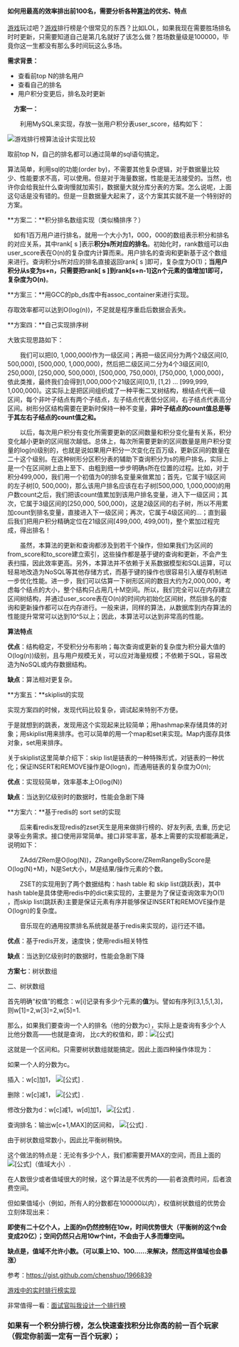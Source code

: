 #### 如何用最高的效率排出前100名，需要分析各种[算法]()的优劣、特点

 [游戏](https://www.nowcoder.com/jump/super-jump/word?word=游戏)玩过吧？[游戏](https://www.nowcoder.com/jump/super-jump/word?word=游戏)排行榜是个很常见的东西？比如LOL，如果我现在需要胜场排名时时更新，只需要知道自己是第几名就好了该怎么做？胜场数量级是100000，毕竟你这一生都没有那么多时间玩这么多场。



**需求背景：**

* 查看前top N的排名用户
* 查看自己的排名
* 用户积分变更后，排名及时更新

　**方案一：**

　　利用MySQL来实现，存放一张用户积分表user_score，结构如下：

![游戏排行榜算法设计实现比较](http://static.oschina.net/uploads/img/201510/04135651_cHhO.jpg)

取前top N，自己的排名都可以通过简单的sql语句搞定。

算法简单，利用sql的功能(order by)，不需要其他复杂逻辑，对于数据量比较少、性能要求不高，可以使用。但是对于海量数据，性能是无法接受的。当然，也许你会给我扯什么查询慢就加索引，数据量大就分库分表的方案。怎么说呢，上面这句话是没有错的。但是一旦数据量大起来了，这个方案其实就不是一个特别好的方案。



**方案二：**积分排名数组实现（类似桶排序？）



　如有1百万用户进行排名，就用一个大小为1，000，000的数组表示积分和排名的对应关系，其中rank[ s ]表示**积分s所对应的排名**。初始化时，rank数组可以由user_score表在O(n)的复杂度内计算而来。用户排名的查询和更新基于这个数组来进行。查询积分s所对应的排名直接返回rank[ s ]即可，复杂度为O(1)；**当用户积分从s变为s+n，只需要把rank[ s ]到rank[s+n-1]这n个元素的值增加1即可，复杂度为O(n)**。



**方案三：**用GCC的pb_ds库中有assoc_container来进行实现。

存取效率都可以达到O(log(n))，不足就是程序重启后数据会丢失。



**方案四：**自己实现排序树

大致实现思路如下：

　　我们可以把[0, 1,000,000)作为一级区间；再把一级区间分为两个2级区间[0, 500,000), [500,000, 1,000,000)，然后把二级区间二分为4个3级区间[0, 250,000), [250,000, 500,000), [500,000, 750,000), [750,000, 1,000,000)，依此类推，最终我们会得到1,000,000个21级区间[0,1), [1,2) … [999,999, 1,000,000)。这实际上是把区间组织成了一种平衡二叉树结构，根结点代表一级区间，每个非叶子结点有两个子结点，左子结点代表低分区间，右子结点代表高分区间。树形分区结构需要在更新时保持一种不变量，**非叶子结点的count值总是等于其左右子结点的count值之和。**



　　以后，每次用户积分有变化所需要更新的区间数量和积分变化量有关系，积分变化越小更新的区间层次越低。总体上，每次所需要更新的区间数量是用户积分变量的log(n)级别的，也就是说如果用户积分一次变化在百万级，更新区间的数量在二十这个级别。在这种树形分区积分表的辅助下查询积分为s的用户排名，实际上是一个在区间树上由上至下、由粗到细一步步明确s所在位置的过程。比如，对于积分499,000，我们用一个初值为0的排名变量来做累加；首先，它属于1级区间的左子树[0, 500,000)，那么该用户排名应该在右子树[500,000, 1,000,000)的用户数count之后，我们把该count值累加到该用户排名变量，进入下一级区间；其次，它属于3级区间的[250,000, 500,000)，这是2级区间的右子树，所以不用累加count到排名变量，直接进入下一级区间；再次，它属于4级区间的…；直到最后我们把用户积分精确定位在21级区间[499,000, 499,001)，整个累加过程完成，得出排名！



　　虽然，本算法的更新和查询都涉及到若干个操作，但如果我们为区间的from_score和to_score建立索引，这些操作都是基于键的查询和更新，不会产生表扫描，因此效率更高。另外，本算法并不依赖于关系数据模型和SQL运算，可以轻易地改造为NoSQL等其他存储方式，而基于键的操作也很容易引入缓存机制进一步优化性能。进一步，我们可以估算一下树形区间的数目大约为2,000,000，考虑每个结点的大小，整个结构只占用几十M空间。所以，我们完全可以在内存建立区间树结构，并通过user_score表在O(n)的时间内初始化区间树，然后排名的查询和更新操作都可以在内存进行。一般来讲，同样的算法，从数据库到内存算法的性能提升常常可以达到10^5以上；因此，本算法可以达到非常高的性能。



**算法特点**

**优点**：结构稳定，不受积分分布影响；每次查询或更新的复杂度为积分最大值的O(log(n))级别，且与用户规模无关，可以应对海量规模；不依赖于SQL，容易改造为NoSQL或内存数据结构。



**缺点**：算法相对更复杂。



**方案五：**skiplist的实现

实现方案四的时候，发现代码比较复杂，调试起来特别不方便。

于是就想到的跳表，发现用这个实现起来比较简单；用hashmap来存储具体的对象；用skiplist用来排序。也可以简单的用一个map和set来实现。Map内面存具体对象，set用来排序。



关于skiplist这里简单介绍下：skip list是链表的一种特殊形式，对链表的一种优化；保证INSERT和REMOVE操作是O(logn)，而通用链表的复杂度为O(n);



**优点**：实现较简单，效率基本上O(log(N))



**缺点**：当达到亿级别时的数据时，性能会急剧下降



**方案六：**基于redis的 sort set的实现



　　后来看redis发现redis的zset天生是用来做排行榜的、好友列表, 去重, 历史记录等业务需求。接口使用非常简单。接口非常丰富，基本上需要的实现都能满足，说明如下：

　　ZAdd/ZRem是O(log(N))，ZRangeByScore/ZRemRangeByScore是O(log(N)+M)，N是Set大小，M是结果/操作元素的个数。

　　ZSET的实现用到了两个数据结构：hash table 和 skip list(跳跃表)，其中hash table是具体使用redis中的dict来实现的，主要是为了保证查询效率为O(1) ，而skip list(跳跃表)主要是保证元素有序并能够保证INSERT和REMOVE操作是O(logn)的复杂度。

　　音乐现在的通用投票排名系统就是基于redis来实现的，运行还不错。

**优点**：基于redis开发，速度快；使用redis相关特性

**缺点**：当达到亿级别时的数据时，性能会急剧下降



**方案七**：树状数组

二、树状数组

首先明确“权值”的概念：w[i]记录有多少个元素的**值**为i。譬如有序列[3,1,5,1,3]，则w[1]=2,w[3]=2,w[5]=1.

那么，如果我们要查询一个人的排名（他的分数为c），实际上是查询有多少个人比他分数高——也就是查询， 比c大的权值和，即：![[公式]](https://www.zhihu.com/equation?tex=%5Csum+_%7Bp%3Ec%7Dw%5Bp%5D) 

这就是一个区间和。只需要树状数组就能搞定。因此上面四种操作体现为：

如果一个人的分数为c。

插入：w[c]加1， ![[公式]](https://www.zhihu.com/equation?tex=O%28%5Clog+n%29) .

删除：w[c]减1， ![[公式]](https://www.zhihu.com/equation?tex=O%28%5Clog+n%29) .

修改分数为d：w[c]减1，w[d]加1， ![[公式]](https://www.zhihu.com/equation?tex=O%28%5Clog+n%29) .

查询排名：输出w[c+1,MAX]的区间和， ![[公式]](https://www.zhihu.com/equation?tex=O%28%5Clog+n%29) .

由于树状数组常数小，因此比平衡树稍快。

这个做法的特点是：无论有多少个人，我们都需要开MAX的空间，而且上面的![[公式]](https://www.zhihu.com/equation?tex=n%3D%5Ctext%7BMAX%7D)（值域大小）.

在人数很少或者值域很大的时候，这个算法是不优秀的——前者浪费时间，后者浪费空间。

但如果值域小（例如，所有人的分数都在100000以内），权值树状数组的优势会立刻体现出来：

**即使有二十亿个人，上面的n仍然控制在10w，时间优势很大（平衡树的这个n会变成20亿）；空间仍然只占用10w个int，不会由于人多而爆空间。**

**缺点是，值域不允许小数。（可以乘上10、100……来解决，然而这样值域也会暴涨）**



参考：https://gist.github.com/chenshuo/1966839

[游戏中的实时排行榜实现](https://blog.csdn.net/love123i/article/details/79971479?ops_request_misc=%257B%2522request%255Fid%2522%253A%2522163270618616780261995514%2522%252C%2522scm%2522%253A%252220140713.130102334..%2522%257D&request_id=163270618616780261995514&biz_id=0&utm_medium=distribute.pc_search_result.none-task-blog-2~all~baidu_landing_v2~default-4-79971479.first_rank_v2_pc_rank_v29&utm_term=%E6%B8%B8%E6%88%8F%E6%8E%92%E8%A1%8C%E6%A6%9C%E5%AE%9E%E7%8E%B0&spm=1018.2226.3001.4187)

非常值得一看：[面试官叫我设计一个排行榜](https://blog.csdn.net/qq_27243343/article/details/114292931?utm_medium=distribute.pc_relevant.none-task-blog-2%7Edefault%7ECTRLIST%7Edefault-1.no_search_link&depth_1-utm_source=distribute.pc_relevant.none-task-blog-2%7Edefault%7ECTRLIST%7Edefault-1.no_search_link)





### 如果有一个积分排行榜，怎么快速查找积分比你高的前一百个玩家（假定你前面一定有一百个玩家）；
